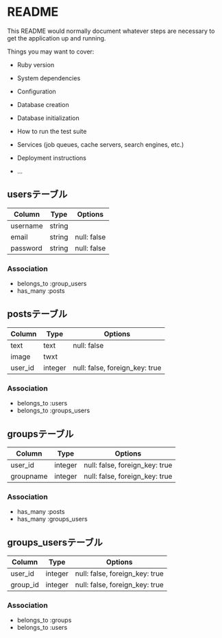 # README

This README would normally document whatever steps are necessary to get the
application up and running.

Things you may want to cover:

* Ruby version

* System dependencies

* Configuration

* Database creation

* Database initialization

* How to run the test suite

* Services (job queues, cache servers, search engines, etc.)

* Deployment instructions

* ...

## usersテーブル
|Column|Type|Options|
|------|----|-------|
|username|string||null: false|
|email|string|null: false|
|password|string|null: false|
### Association
- belongs_to :group_users
- has_many :posts

## postsテーブル
|Column|Type|Options|
|------|----|-------|
|text|text|null: false|
|image|twxt||
|user_id|integer|null: false, foreign_key: true|
### Association
- belongs_to :users
- belongs_to :groups_users

## groupsテーブル
|Column|Type|Options|
|------|----|-------|
|user_id|integer|null: false, foreign_key: true|
|groupname|integer|null: false, foreign_key: true|
### Association
- has_many :posts
- has_many :groups_users


## groups_usersテーブル
|Column|Type|Options|
|------|----|-------|
|user_id|integer|null: false, foreign_key: true|
|group_id|integer|null: false, foreign_key: true|
### Association
- belongs_to :groups
- belongs_to :users